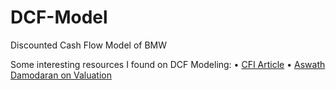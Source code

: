# DCF-Model
Discounted Cash Flow Model of BMW


Some interesting resources I found on DCF Modeling:
• [CFI Article](https://corporatefinanceinstitute.com/resources/knowledge/modeling/dcf-model-training-free-guide/)
• [Aswath Damodaran on Valuation](https://youtube.com/playlist?list=PLUkh9m2BorqnKWu0g5ZUps_CbQ-JGtbI9)
